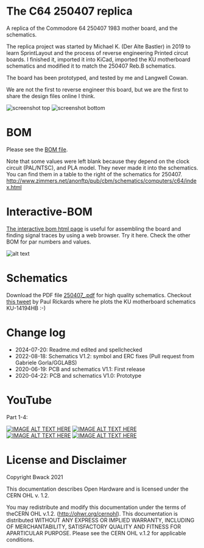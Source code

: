 # The C64 250407 replica

A replica of the Commodore 64 250407 1983 mother board, and the schematics.

The replica project was started by Michael K. (Der Alte Bastler) in 2019 to learn SprintLayout and the process of reverse engineering Printed circut boards. I finished it, imported it into KiCad, imported the KU motherboard schematics and modified it to match the 250407 Reb.B schematics.

The board has been prototyped, and tested by me and Langwell Cowan.

We are not the first to reverse engineer this board, but we are the first to share the design files online I think.

![screenshot top](250407_3D_top.png)
![screenshot bottom](250407_3D_bottom.png)

# BOM

Please see the [BOM file](250407_bom.csv).

Note that some values were left blank because they depend on the clock circuit (PAL/NTSC), and PLA model. They never made it into the schematics. You can find them in a table to the right of the schematics for 250407.
http://www.zimmers.net/anonftp/pub/cbm/schematics/computers/c64/index.html

# Interactive-BOM

[The interactive bom html page](https://htmlpreview.github.io/?https://raw.githubusercontent.com/bwack/C64-250407-Replica-KiCad/main/interactive-bom/ibom.html) is useful for assembling the board and finding signal traces by using a web browser. Try it here. Check the other BOM for par numbers and values.

![alt text](ibom-preview.png)

# Schematics

Download the PDF file [250407_.pdf](250407_.pdf) for high quality schematics.
Checkout [this tweet](https://twitter.com/paulrickards/status/1371988589974847492) by Paul Rickards where he plots the KU motherboard schematics KU-14194HB :-)

# Change log
- 2024-07-20: Readme.md edited and spellchecked
- 2022-08-18: Schematics V1.2: symbol and ERC fixes (Pull request from Gabriele Gorla/GGLABS)
- 2020-06-19: PCB and schematics V1.1: First release
- 2020-04-22: PCB and schematics V1.0: Prototype

# YouTube

Part 1-4:

[![IMAGE ALT TEXT HERE](https://img.youtube.com/vi/ox3BLlNSVFU/0.jpg)](https://www.youtube.com/watch?v=ox3BLlNSVFU)
[![IMAGE ALT TEXT HERE](https://img.youtube.com/vi/tBIvXRH-Mj0/0.jpg)](https://www.youtube.com/watch?v=tBIvXRH-Mj0)
[![IMAGE ALT TEXT HERE](https://img.youtube.com/vi/Mg0gVhXbaxc/0.jpg)](https://www.youtube.com/watch?v=Mg0gVhXbaxc)
[![IMAGE ALT TEXT HERE](https://img.youtube.com/vi/UPUVA1PZOOk/0.jpg)](https://www.youtube.com/watch?v=UPUVA1PZOOk)

# License and Disclaimer

Copyright Bwack 2021

This documentation describes Open Hardware and is licensed under the CERN OHL v. 1.2.

You may redistribute and modify this documentation under the terms of theCERN OHL v.1.2. (http://ohwr.org/cernohl). This documentation is distributed WITHOUT ANY EXPRESS OR IMPLIED WARRANTY, INCLUDING OF MERCHANTABILITY, SATISFACTORY QUALITY AND FITNESS FOR APARTICULAR PURPOSE. Please see the CERN OHL v.1.2 for applicable conditions.

